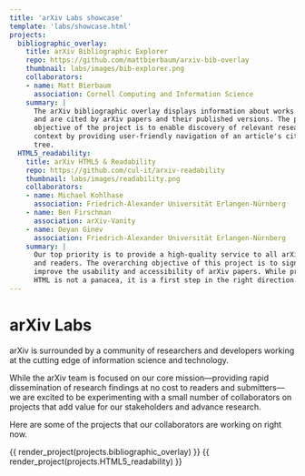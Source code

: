 ```yaml
---
title: 'arXiv Labs showcase'
template: 'labs/showcase.html'
projects:
  bibliographic_overlay:
    title: arXiv Bibliographic Explorer
    repo: https://github.com/mattbierbaum/arxiv-bib-overlay
    thumbnail: labs/images/bib-explorer.png
    collaborators:
    - name: Matt Bierbaum
      association: Cornell Computing and Information Science
    summary: |
      The arXiv bibliographic overlay displays information about works that cite
      and are cited by arXiv papers and their published versions. The primary
      objective of the project is to enable discovery of relevant research and
      context by providing user-friendly navigation of an article's citation
      tree.
  HTML5_readability:
    title: arXiv HTML5 & Readability
    repo: https://github.com/cul-it/arxiv-readability
    thumbnail: labs/images/readability.png
    collaborators:
    - name: Michael Kohlhase
      association: Friedrich-Alexander Universität Erlangen-Nürnberg
    - name: Ben Firschman
      association: arXiv-Vanity
    - name: Deyan Ginev
      association: Friedrich-Alexander Universität Erlangen-Nürnberg
    summary: |
      Our top priority is to provide a high-quality service to all arXiv authors
      and readers. The overarching objective of this project is to significantly
      improve the usability and accessibility of arXiv papers. While providing
      HTML is not a panacea, it is a first step in the right direction.
---
```

# arXiv Labs

arXiv is surrounded by a community of researchers and developers working at the
cutting edge of information science and technology.

While the arXiv team is focused on our core mission—providing rapid
dissemination of research findings at no cost to readers and submitters—we are
excited to be experimenting with a small number of collaborators on projects
that add value for our stakeholders and advance research.

Here are some of the projects that our collaborators are working on right now.

{{ render_project(projects.bibliographic_overlay) }}
{{ render_project(projects.HTML5_readability) }}
